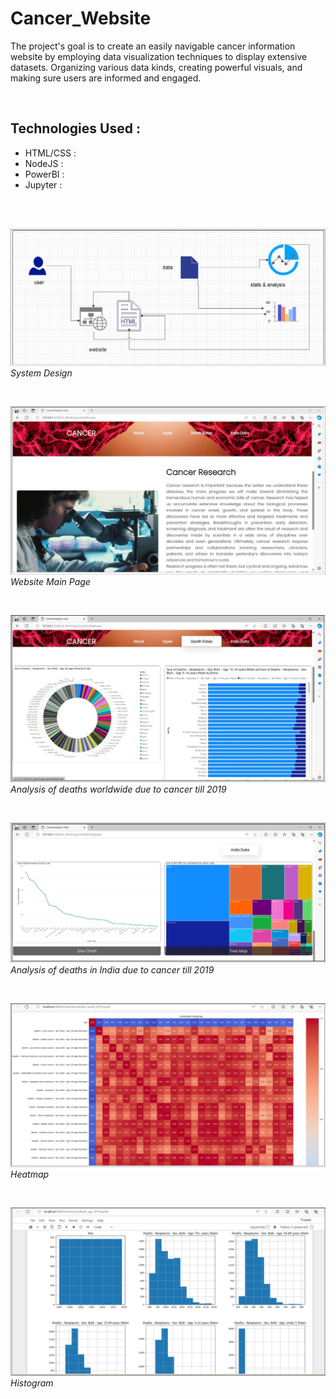 # Cancer_Website

The project's goal is to create an easily navigable cancer information website by 
employing data visualization techniques to display extensive datasets. Organizing 
various data kinds, creating powerful visuals, and making sure users are informed 
and engaged.

<br/>

## Technologies Used :
- HTML/CSS :<br/>
- NodeJS : <br/>
- PowerBI :  <br/>
- Jupyter :  <br/>

<br/>
<br/>

![system_design](Snips/system_design.jpg)
<br/>*System Design*

<br/>

![main_page](Snips/main_page.jpg)
<br/>*Website Main Page*

<br/>

![death_worldwide_2019](Snips/death_worldwide_2019.jpg)
<br/>*Analysis of deaths worldwide due to cancer till 2019*

<br/>

![death_india_2019](Snips/death_india_2019.jpg)
<br/>*Analysis of deaths in India due to cancer till 2019*

<br/>

![heatmap](Snips/heatmap.jpg)
<br/>*Heatmap*

<br/>

![histogram](Snips/histogram.jpg)
<br/>*Histogram*

<br/>

